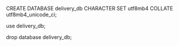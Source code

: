 CREATE DATABASE delivery_db CHARACTER SET utf8mb4 COLLATE utf8mb4_unicode_ci;


use delivery_db;

drop database delivery_db;
